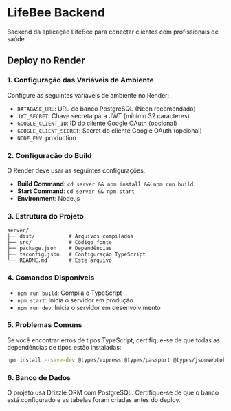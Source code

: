 # LifeBee Backend

Backend da aplicação LifeBee para conectar clientes com profissionais de saúde.

## Deploy no Render

### 1. Configuração das Variáveis de Ambiente

Configure as seguintes variáveis de ambiente no Render:

- `DATABASE_URL`: URL do banco PostgreSQL (Neon recomendado)
- `JWT_SECRET`: Chave secreta para JWT (mínimo 32 caracteres)
- `GOOGLE_CLIENT_ID`: ID do cliente Google OAuth (opcional)
- `GOOGLE_CLIENT_SECRET`: Secret do cliente Google OAuth (opcional)
- `NODE_ENV`: production

### 2. Configuração do Build

O Render deve usar as seguintes configurações:

- **Build Command**: `cd server && npm install && npm run build`
- **Start Command**: `cd server && npm start`
- **Environment**: Node.js

### 3. Estrutura do Projeto

```
server/
├── dist/           # Arquivos compilados
├── src/            # Código fonte
├── package.json    # Dependências
├── tsconfig.json   # Configuração TypeScript
└── README.md       # Este arquivo
```

### 4. Comandos Disponíveis

- `npm run build`: Compila o TypeScript
- `npm start`: Inicia o servidor em produção
- `npm run dev`: Inicia o servidor em desenvolvimento

### 5. Problemas Comuns

Se você encontrar erros de tipos TypeScript, certifique-se de que todas as dependências de tipos estão instaladas:

```bash
npm install --save-dev @types/express @types/passport @types/jsonwebtoken @types/bcryptjs @types/ws @types/express-session
```

### 6. Banco de Dados

O projeto usa Drizzle ORM com PostgreSQL. Certifique-se de que o banco está configurado e as tabelas foram criadas antes do deploy. 